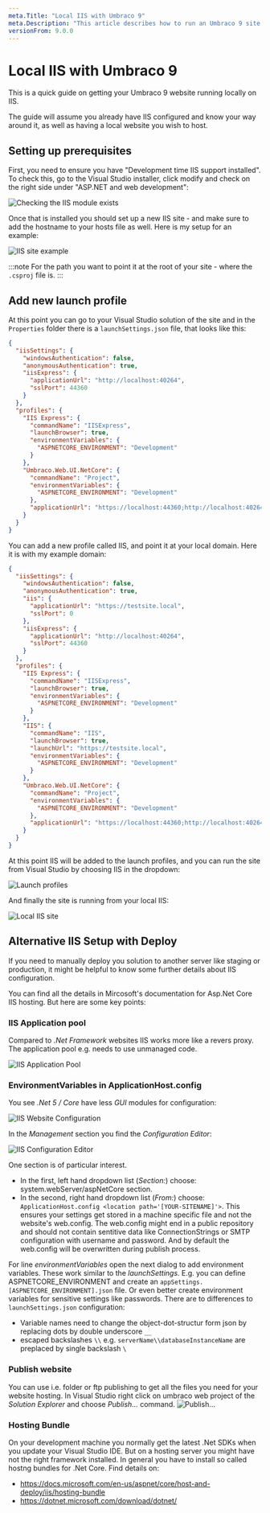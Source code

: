 ```yaml
---
meta.Title: "Local IIS with Umbraco 9"
meta.Description: "This article describes how to run an Umbraco 9 site on a local IIS server."
versionFrom: 9.0.0
---
```


# Local IIS with Umbraco 9

This is a quick guide on getting your Umbraco 9 website running locally on IIS.

The guide will assume you already have IIS configured and know your way around it, as well as having a local website you wish to host.

## Setting up prerequisites

First, you need to ensure you have "Development time IIS support installed". To check this, go to the Visual Studio installer, click modify and check on the right side under "ASP.NET and web development":

![Checking the IIS module exists](images/iis-module.png)

Once that is installed you should set up a new IIS site - and make sure to add the hostname to your hosts file as well. Here is my setup for an example:

![IIS site example](images/iis-site.png)

:::note
For the path you want to point it at the root of your site - where the `.csproj` file is.
:::

## Add new launch profile

At this point you can go to your Visual Studio solution of the site and in the `Properties` folder there is a `launchSettings.json` file, that looks like this:

```json
{
  "iisSettings": {
    "windowsAuthentication": false,
    "anonymousAuthentication": true,
    "iisExpress": {
      "applicationUrl": "http://localhost:40264",
      "sslPort": 44360
    }
  },
  "profiles": {
    "IIS Express": {
      "commandName": "IISExpress",
      "launchBrowser": true,
      "environmentVariables": {
        "ASPNETCORE_ENVIRONMENT": "Development"
      }
    },
    "Umbraco.Web.UI.NetCore": {
      "commandName": "Project",
      "environmentVariables": {
        "ASPNETCORE_ENVIRONMENT": "Development"
      },
      "applicationUrl": "https://localhost:44360;http://localhost:40264"
    }
  }
}
```

You can add a new profile called IIS, and point it at your local domain. Here it is with my example domain:

```json
{
  "iisSettings": {
    "windowsAuthentication": false,
    "anonymousAuthentication": true,
    "iis": {
      "applicationUrl": "https://testsite.local",
      "sslPort": 0
    },
    "iisExpress": {
      "applicationUrl": "http://localhost:40264",
      "sslPort": 44360
    }
  },
  "profiles": {
    "IIS Express": {
      "commandName": "IISExpress",
      "launchBrowser": true,
      "environmentVariables": {
        "ASPNETCORE_ENVIRONMENT": "Development"
      }
    },
    "IIS": {
      "commandName": "IIS",
      "launchBrowser": true,
      "launchUrl": "https://testsite.local",
      "environmentVariables": {
        "ASPNETCORE_ENVIRONMENT": "Development"
      }
    },
    "Umbraco.Web.UI.NetCore": {
      "commandName": "Project",
      "environmentVariables": {
        "ASPNETCORE_ENVIRONMENT": "Development"
      },
      "applicationUrl": "https://localhost:44360;http://localhost:40264"
    }
  }
}
```

At this point IIS will be added to the launch profiles, and you can run the site from Visual Studio by choosing IIS in the dropdown:

![Launch profiles](images/launchprofiles.png)

And finally the site is running from your local IIS:

![Local IIS site](images/voila.png)

## Alternative IIS Setup with Deploy
If you need to manually deploy you solution to another server like staging or production, it might be helpful to know some further details about IIS configuration.

You can find all the details in Mircosoft's documentation for Asp.Net Core IIS hosting. But here are some key points:

### IIS Application pool
Compared to *.Net Framework* websites IIS works more like a revers proxy. The application pool e.g. needs to use unmanaged code.

![IIS Application Pool](images/iis-app-pool-core.png)

### EnvironmentVariables in ApplicationHost.config
You see *.Net 5 / Core* have less *GUI* modules for configuration:

![IIS Website Configuration](images/iis-core-website-confi.png)

In the *Management* section you find the *Configuration Editor*:

![IIS Configuration Editor](images/iis-environmentVariables.png)

One section is of particular interest.
- In the first, left hand dropdown list (*Section:*) choose: system.webServer/aspNetCore section.
- In the second, right hand dropdown list (*From:*) choose: `ApplicationHost.config <location path='[YOUR-SITENAME]'>`. This ensures your settings get stored in a machine specific file and not the website's web.config. The web.config might end in a public repository and should not contain sentitive data like ConnectionStrings or SMTP configuration with username and password. And by default the web.config will be overwritten during publish process.

For line *environmentVariables* open the next dialog to add environment variables. These work similar to the *launchSettings*. E.g. you can define ASPNETCORE_ENVIRONMENT and create an `appSettings.[ASPNETCORE_ENVIRONMENT].json` file. Or even better create environment variables for sensitive settings like passwords. There are to differences to `launchSettings.json` configuration:
- Variable names need to change the object-dot-structur form json by replacing dots by double underscore `__`
- escaped backslashes `\\` e.g. `serverName\\databaseInstanceName` are preplaced by single backslash `\`

### Publish website
You can use i.e. folder or ftp publishing to get all the files you need for your website hosting. In Visual Studio right click on umbraco web project of the *Solution Explorer* and choose *Publish...* command.
![Publish...](images/contextmenu-publish-command.jpg)
### Hosting Bundle
On your development machine you normally get the latest .Net SDKs when you update your Visual Studio IDE. But on a hosting server you might have not the right framework installed. In general you have to install so called hostng bundles for .Net Core. Find details on:
- https://docs.microsoft.com/en-us/aspnet/core/host-and-deploy/iis/hosting-bundle
- https://dotnet.microsoft.com/download/dotnet/
